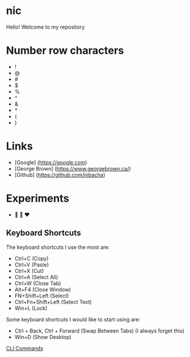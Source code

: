 # nic
Hello! Welcome to my repository

# Number row characters
- !
- @
- \#
- $
- %
- ^
- &
- \*
- (
- )

# Links
- [Google] (https://google.com)
- [George Brown] (https://www.georgebrown.ca/)
- [Github] (https://github.com/nibacha)

# Experiments
- :blue_heart: :purple_heart: :heart:

## Keyboard Shortcuts
The keyboard shortcuts I use the most are:
- Ctrl+C (Copy)
- Ctrl+V (Paste)
- Ctrl+X (Cut)
- Ctrl+A (Select All)
- Ctrl+W (Close Tab)
- Alt+F4 (Close Window)
- FN+Shift+Left (Select)
- Ctrl+Fn+Shift+Left (Select Text)
- Win+L (Lock)

Some keyboard shortcuts I would like to start using are:
- Ctrl + Back, Ctrl + Forward (Swap Between Tabs) (I always forget this)
- Win+D (Show Desktop)

[CLI Commands](docs/cli.md)
